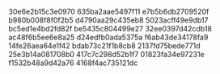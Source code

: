 30e6e2b15c3e0970
635ba2aae5497f11
e7b5b6db2709520f
b980b008f8f0f2b5
d4790aa29c435eb8
5023acff49e9db17
bc5ed1e4bd2fd82f
be5435c804499e27
32ee0397d42cdb18
ac48f6b5ee6e8a25
d24edfb0ada5375a
f6ab43de34178fa9
14fe26aea64e1f42
bdab73c21f1b8cb8
2137fd75bede771d
25e3b14a081708b0
417c7c298d52b1f7
01823fa34e97231e
f1532b48a9d42a76
4168f4ac735121dc
